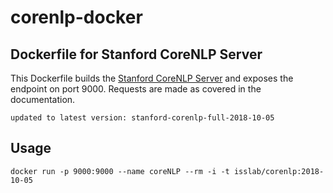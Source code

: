 # corenlp-docker
Dockerfile for Stanford CoreNLP Server
---------

This Dockerfile builds the [Stanford CoreNLP
Server](http://stanfordnlp.github.io/CoreNLP/corenlp-server.html) and exposes
the endpoint on port 9000. Requests are made as covered in the documentation.

`updated to latest version: stanford-corenlp-full-2018-10-05`

## Usage

```
docker run -p 9000:9000 --name coreNLP --rm -i -t isslab/corenlp:2018-10-05
```